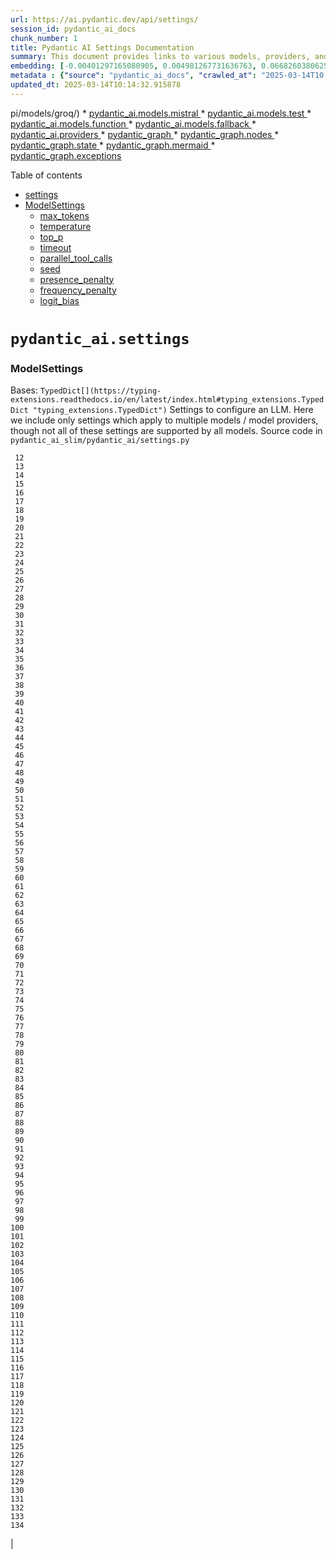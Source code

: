 ```yaml
---
url: https://ai.pydantic.dev/api/settings/
session_id: pydantic_ai_docs
chunk_number: 1
title: Pydantic AI Settings Documentation
summary: This document provides links to various models, providers, and components within the Pydantic AI framework, including ModelSettings and related functionalities.
embedding: [-0.00401297165080905, 0.004981267731636763, 0.06682603806257248, -0.06158905848860741, -0.023907355964183807, 0.013651604764163494, -0.02367551065981388, 0.007105380762368441, 0.0029901242814958096, 0.003469157963991165, -0.012499196454882622, -0.07244487851858139, 0.00711901905015111, -0.015970058739185333, 0.007234941702336073, -0.01558819692581892, 0.0161609910428524, 0.06017071008682251, 0.006120037753134966, 0.07402688264846802, 0.06475307047367096, -0.004323235712945461, 0.011380883865058422, 0.007971392013132572, -0.010521691292524338, 0.011367245577275753, 0.029785320162773132, -0.0074054161086678505, 0.028557904064655304, -0.022693578153848648, 0.018506720662117004, -0.012144609354436398, -0.029621664434671402, -0.03540416434407234, -0.02164345420897007, -0.032976604998111725, 0.014333503320813179, 0.016951993107795715, -0.0023218640126287937, 0.02524387650191784, -0.02778053842484951, -0.06671693176031113, -0.006362111773341894, -0.016815613955259323, -0.05727946385741234, 0.03922279179096222, 0.04770560935139656, 0.044896189123392105, 0.004960810765624046, 0.004780107643455267, -0.048469334840774536, 0.014047105796635151, -0.018820393830537796, 0.0076440805569291115, 0.0371498242020607, -0.012035505846142769, 0.002938981866464019, 0.0006763579440303147, 0.021452521905303, -0.019393188878893852, 0.011592271737754345, -0.02216169610619545, -0.014810832217335701, 0.03616788983345032, 0.0036276993341743946, -0.029867148026823997, -0.043368734419345856, 0.0439688079059124, -0.048169299960136414, 2.8394673790899105e-05, 0.026116706430912018, 0.0149881262332201, -0.03916824236512184, -0.03761351481080055, 0.027057725936174393, -0.027712348848581314, 0.026307638734579086, 0.10457593202590942, 0.010153466835618019, -0.029212525114417076, -0.023048164322972298, 0.022911785170435905, 0.0054620057344436646, 0.01031712256371975, -0.023048164322972298, -0.019543206319212914, -0.07069922238588333, -0.009007877670228481, -0.02385280467569828, 0.007255398668348789, 0.0019979621283710003, -0.07086287438869476, -0.050542306154966354, 0.014142571948468685, 0.08521001785993576, -0.029867148026823997, 0.03916824236512184, -0.03594968095421791, 0.0044221109710633755, 0.003658384783193469, 0.019870517775416374, -0.023825528100132942, -0.041350316256284714, 0.06906266510486603, 0.010637613944709301, -0.0037333935033529997, 0.022611750289797783, -0.02471199631690979, -0.0025127953849732876, 0.01756570115685463, -0.10517600178718567, 0.005294940900057554, -0.014101658016443253, 0.02558482624590397, -0.08079131692647934, -0.021738920360803604, -0.04999678581953049, 0.046450916677713394, 0.010753537528216839, -0.020170552656054497, -0.029730768874287605, -0.022693578153848648, 0.07446330040693283, 0.013958459720015526, 0.01807030662894249, 0.004370968323200941, -0.020334208384156227, -0.053924523293972015, -0.08062766492366791, -0.020497864112257957, -0.020866090431809425, 0.006863306742161512, 0.041486695408821106, -0.04085934907197952, -0.00554383359849453, -0.018302151933312416, -0.0446779802441597, 0.022052593529224396, -0.004374377895146608, 0.0033736920449882746, 0.030712701380252838, 0.01338566467165947, 0.003992514684796333, 0.04222314804792404, -0.004984676837921143, 0.01176274660974741, -0.03191284462809563, 0.00719402777031064, -0.021561626344919205, 0.06306196004152298, 0.009069248102605343, 0.016270095482468605, -0.00928063690662384, 0.014169847592711449, -0.02607579343020916, -0.0014515911461785436, 0.02229807712137699, 0.03834996372461319, 0.029239801689982414, -0.0371498242020607, -0.01652921549975872, 0.040804795920848846, -0.017456598579883575, -0.034667711704969406, 0.005629071034491062, 0.003220265032723546, -0.05640663206577301, -0.02060696855187416, -0.06486216932535172, -0.04876936972141266, 0.011387703008949757, 0.0069451346062123775, -0.031612806022167206, 0.004994905553758144, 0.0059052398428320885, -0.012956068851053715, -0.013058353215456009, -0.025339342653751373, -0.05624297633767128, -0.03442222997546196, -0.028694283217191696, 0.005322216544300318, -0.09748418629169464, -0.012867421843111515, -0.020347846671938896, -0.01584731787443161, -0.03965920954942703, 0.004998315125703812, 0.010296665132045746, -0.0023610731586813927, 0.03215832635760307, -0.014565348625183105, 0.030249010771512985, 0.01542454119771719, 0.0255711879581213, -0.013153819367289543, 0.027521418407559395, -0.02284359559416771, -0.005066504701972008, 0.010964925400912762, 0.0019587529823184013, 0.01667923294007778, 0.017961202189326286, -0.02098883129656315, 0.01667923294007778, -0.055124662816524506, -0.02502566948533058, 0.014701728709042072, -0.011230865493416786, -0.017252027988433838, -0.016242818906903267, -0.04211404174566269, 0.013869812712073326, 0.00315548456273973, 0.002277540508657694, 0.05370631441473961, -0.04876936972141266, -0.015438178554177284, 0.003869773121550679, 0.05108782649040222, 0.00029811743297614157, 0.024111926555633545, 0.039604656398296356, -0.006645099725574255, 0.011476349085569382, 0.022257162258028984, -0.015397264622151852, -0.02300725132226944, 0.01650194078683853, 0.017265666276216507, -0.006372340023517609, 0.005414273124188185, -0.027739625424146652, -0.00851691048592329, 0.019897794350981712, -0.04465070366859436, -0.023920994251966476, -0.005908649414777756, 0.04585084691643715, -0.028857938945293427, 0.036386094987392426, -0.01703382097184658, -0.02964894101023674, 0.056188423186540604, 0.036222439259290695, 0.011571815237402916, 0.0008020829409360886, -0.028912490233778954, -0.01958412118256092, 0.013719795271754265, 0.030985461547970772, 0.01978868991136551, 0.010351217351853848, -0.03240381181240082, -0.002032057149335742, 0.01940682716667652, -0.025843948125839233, 9.567886445438489e-05, -0.04017744958400726, 0.004892620723694563, -0.03049449436366558, 0.02472563460469246, -0.009751146659255028, -0.010160285979509354, -0.0011259847087785602, -0.031640082597732544, -0.024807462468743324, 0.0066723753698170185, -0.018506720662117004, -0.05722491070628166, 0.04481435939669609, 0.022939059883356094, 0.02677132934331894, -0.013208371587097645, -0.015615472570061684, 0.0030293334275484085, 0.00024676197790540755, 0.00494376290589571, -0.024248305708169937, 0.02029329538345337, 0.009062428958714008, -0.008660108782351017, 0.045414429157972336, 0.006679194513708353, 0.0018172591226175427, 0.03254019096493721, 0.021943489089608192, 0.03188556805253029, -0.002441196236759424, -0.008755574934184551, 0.0202796570956707, 0.021902576088905334, 0.03761351481080055, -0.023402752354741096, 0.027685074135661125, -0.00566316582262516, 0.011858212761580944, 0.028530627489089966, 0.012928793206810951, -0.012035505846142769, 0.055970218032598495, 0.049860406666994095, -0.02643037959933281, -0.04410518705844879, -0.008455540053546429, 0.01526088546961546, 0.036222439259290695, -0.014742642641067505, 0.025121135637164116, -0.009819336235523224, -0.004892620723694563, 0.003170827403664589, -0.01449715904891491, -0.02658039890229702, -0.06393478810787201, -0.009226084686815739, 0.024793824180960655, 0.03199467062950134, 0.04426884278655052, -0.0008736822637729347, -0.0416230745613575, -0.033467572182416916, -0.0077872793190181255, 0.01752478815615177, -0.011169495061039925, 0.013917545787990093, -0.02678496763110161, -0.011612729169428349, -0.01194004062563181, -0.04691460728645325, 0.028039660304784775, -0.02641674317419529, -0.054797351360321045, 0.07353591918945312, 0.02538025751709938, -0.043886978179216385, -0.006675784941762686, 0.0402047261595726, -0.031449154019355774, 0.047323744744062424, -0.03548599034547806, -0.02622581087052822, -0.05335172638297081, -0.03562236949801445, -0.027357762679457664, 0.03717709705233574, -0.005782498046755791, 0.038240861147642136, 0.03903186321258545, 0.030439943075180054, -0.012246894650161266, -0.004664184991270304, -0.011626367457211018, 0.010153466835618019, -0.050214994698762894, -0.018506720662117004, 0.0057790884748101234, -0.01151044387370348, -0.028094211593270302, 0.040504761040210724, -0.05929788202047348, 0.03327663987874985, 0.014278952032327652, -0.03747713193297386, -0.011667280457913876, -0.02352549321949482, -0.011258142068982124, -0.020879726856946945, -0.0046948702074587345, 0.00026125230942852795, 0.024398323148489, -0.013958459720015526, 0.012969707138836384, 0.00285374466329813, -0.009260179474949837, -0.0348040908575058, -0.02281631901860237, 0.0242210291326046, 0.007289493456482887, -0.014101658016443253, 0.030903633683919907, -0.0057790884748101234, 0.022543558850884438, 0.0024667673278599977, 0.031285498291254044, -0.0012725928099825978, 0.0020729710813611746, 0.009185170754790306, -0.03308570757508278, 0.0047289649955928326, 0.0005868587759323418, 0.013822079636156559, 0.010712623596191406, -0.012656033970415592, 0.003204922191798687, 0.022570835426449776, -0.012465101666748524, 0.025816671550273895, 0.0527789331972599, 0.0012231551809236407, 0.00022246934531722218, -0.031121840700507164, -0.009901164099574089, 0.016924716532230377, -0.027125917375087738, -0.015642749145627022, 0.009914802387356758, 0.01302425842732191, 0.012628757394850254, -0.006300740875303745, 0.03065815009176731, -0.010671709664165974, 0.02146616019308567, -0.004538033623248339, -0.00870102271437645, -0.053924523293972015, 0.017592977732419968, 0.031258221715688705, 0.016488302499055862, 0.008748755790293217, 0.00047732883831486106, -0.06191636994481087, -0.017633890733122826, -0.03101273812353611, -0.019543206319212914, 0.042004939168691635, 0.026525845751166344, -0.0558338388800621, -0.025434808805584908, -0.04118666052818298, 0.013678881339728832, 0.009935258887708187, 0.04770560935139656, -0.03376760706305504, 0.013119724579155445, -0.037586238235235214, -0.04418701305985451, 0.018615825101733208, 0.01107402890920639, -0.032294705510139465, 0.023416388779878616, -0.009096523746848106, -0.010003448463976383, 0.023907355964183807, -0.013106086291372776, -0.018111219629645348, -0.009996630251407623, -0.015710938721895218, -0.005990477278828621, -0.06835348904132843, 0.0021189991384744644, 0.002393463160842657, -0.003230493515729904, 0.015342713333666325, -0.001670651021413505, -0.028748834505677223, 0.06988094002008438, 0.0015717757632955909, 0.04874209314584732, -0.03815903142094612, 0.020334208384156227, -0.0016749128699302673, -0.024780185893177986, -0.01770208217203617, 0.001487390836700797, 0.005560880992561579, -0.01706109754741192, 0.014251675456762314, -0.01707473397254944, 0.0018121448811143637, 0.004251636099070311, -0.00711901905015111, 0.01707473397254944, -0.009369282983243465, 0.023211820051074028, -0.025625741109251976, 0.028585178777575493, -0.00041382707422599196, 0.023934632539749146, -0.0072008464485406876, 0.023075440898537636, -0.0149881262332201, -0.019147705286741257, 0.037722617387771606, -0.0004080735379830003, 0.08002758771181107, 0.02863973192870617, -0.008489634841680527, -0.028885213658213615, 0.013208371587097645, -0.03624971583485603, -0.006931496784090996, 0.04448704794049263, -0.016065524891018867, 0.03584057837724686, -0.0022621979005634785, -0.0037504408974200487, 0.005179018247872591, -0.018656739965081215, -0.013794803991913795, 0.020334208384156227, -0.022257162258028984, -0.019515931606292725, 0.0253938939422369, 0.021684367209672928, 0.0160518866032362, -0.0030907043255865574, -0.0057927267625927925, -0.029758043587207794, 0.03938644751906395, -0.06933542340993881, 0.02353913150727749, -0.0022281028795987368, -0.010521691292524338, 0.010658071376383305, 0.020866090431809425, 0.017811184749007225, 0.006934906356036663, -0.012649214826524258, -0.00724176038056612, 0.019543206319212914, -0.019502293318510056, -0.014551711268723011, 0.015356350690126419, 0.010092095471918583, -0.014565348625183105, 0.001732874196022749, -0.043368734419345856, -0.024752911180257797, -0.02352549321949482, 0.026321277022361755, -0.026703139767050743, -0.01685652695596218, -0.022448094561696053, -0.03131277114152908, 0.03166735917329788, 0.025012031197547913, 0.009089705534279346, -0.024575617164373398, -0.0077531845308840275, -0.006696241907775402, 0.02403009869158268, -0.022202610969543457, 0.011285417713224888, -0.0006844555027782917, 0.006085942965000868, 0.031803738325834274, 0.022884508594870567, -0.008203237317502499, -0.008755574934184551, 0.05013316869735718, 0.014074382372200489, 0.022734491154551506, -0.051360584795475006, 0.011449073441326618, -0.021247953176498413, -0.017688443884253502, -0.0021462750155478716, 0.02179347164928913, 0.013917545787990093, 0.008380530402064323, -0.01194004062563181, 0.02795783244073391, 0.04825112596154213, -0.05125148221850395, 0.04533260315656662, 0.02437104657292366, 0.006345064379274845, -0.02659403532743454, -0.02554391324520111, -0.026989536359906197, -0.0057961358688771725, -0.025162048637866974, -0.009369282983243465, 0.00515174213796854, -0.03101273812353611, -0.012581024318933487, -0.020306933671236038, -0.001726907561533153, 0.02285723388195038, -0.021520711481571198, -0.00981251709163189, -0.0021565034985542297, 0.011769565753638744, -0.0651349276304245, 0.005472234450280666, -0.022761767730116844, 0.030603598803281784, -0.02094791829586029, 0.0072008464485406876, 0.04402335733175278, -0.004626680165529251, -0.01013982854783535, -0.008830583654344082, -0.0057177175767719746, -0.0007053386070765555, 0.020702434703707695, -0.002903182292357087, -0.05212431028485298, 0.015929145738482475, -0.013167457655072212, -0.03611333668231964, -0.01822032406926155, 0.04868754372000694, -0.01993870735168457, 0.002098542172461748, -0.010705804452300072, 0.020716072991490364, -0.024643806740641594, 0.000571942247916013, -0.016229180619120598, -0.007596347481012344, 0.017770271748304367, -0.025680292397737503, -0.008332798257470131, -0.01449715904891491, -0.030030803754925728, -0.014033468440175056, 0.06742610782384872, -0.06878990679979324, -0.008462358266115189, 0.04385970160365105, 0.025762120261788368, 0.011967316269874573, -0.010637613944709301, -0.012628757394850254, -0.013440216891467571, -0.02542117051780224, -0.013692518696188927, 0.015615472570061684, -0.021520711481571198, 0.017852099612355232, 0.04244135320186615, 0.025653015822172165, -0.02251628413796425, 0.01977505162358284, 0.0059393346309661865, -0.0204569511115551, 0.004872163757681847, -0.023825528100132942, 0.019120430573821068, 0.03379488363862038, 0.0014584100572392344, -0.0419776625931263, 0.0063825687393546104, -0.018179411068558693, -0.023580044507980347, -0.000594103941693902, 0.015601834282279015, -0.013460673391819, 0.009096523746848106, -0.02042967453598976, -0.022584473714232445, 0.02405737340450287, 0.004442567937076092, -0.017115648835897446, -0.005860916338860989, -0.026962261646986008, 0.00904197245836258, 0.03777717053890228, -0.06366202980279922, 0.021070659160614014, 0.005093780811876059, -0.03526778146624565, 0.016624681651592255, 0.03524050861597061, 0.01857491210103035, -0.01380162313580513, 0.016611043363809586, -0.0016953698359429836, -0.003448700997978449, 0.0642075464129448, 0.015492730773985386, 0.0473782978951931, -0.000419367483118549, -0.0012086648494005203, 0.021875299513339996, -0.026798605918884277, -0.017770271748304367, 0.03033083863556385, -0.019297722727060318, 0.010160285979509354, -0.0797002837061882, 0.0072758556343615055, 0.05130603164434433, -0.0310400128364563, 0.030767254531383514, 0.02758960798382759, 0.008196418173611164, 0.015451816841959953, 0.026975899934768677, -0.03600423410534859, 0.007016734220087528, -0.014292589388787746, 0.010610338300466537, 0.019515931606292725, -0.0357314758002758, 0.018997687846422195, 0.011053572408854961, -0.04923306033015251, -0.027071364223957062, 0.00315378000959754, -0.0061950464732944965, 0.011401340365409851, -0.050515029579401016, 0.019720500335097313, 0.028503350913524628, 0.009253360331058502, 0.03224015608429909, -0.0204569511115551, -0.02760324627161026, 0.0067678410559892654, -0.044923461973667145, 0.00643030134961009, -0.015288161113858223, 0.0022229887545108795, 0.010105733759701252, 0.03884093090891838, -0.01650194078683853, -0.009832974523305893, -0.04137759283185005, 0.01524724718183279, -0.002105361083522439, 0.0382135845720768, 0.0032168554607778788, 0.012158247642219067, 0.014115296304225922, 0.04789654165506363, -0.014879021793603897, -0.015983697026968002, -0.009001058526337147, 0.015165419317781925, -0.017442960292100906, 0.003354939864948392, -0.023798253387212753, -0.015779128298163414, -0.03431312367320061, 0.03761351481080055, -0.03215832635760307, 0.0025860995519906282, 0.008175961673259735, 0.006089352536946535, -0.031803738325834274, 0.00015193548460956663, 0.01338566467165947, 0.004613042343407869, -0.006658737547695637, 0.03660430386662483, -0.013522044755518436, -0.033331193029880524, 0.007139476016163826, 0.011640004813671112, 0.0037947644013911486, 0.011735470965504646, 0.01838397979736328, -0.0025843947660177946, -0.028148764744400978, -0.007384959142655134, -0.05403362587094307, 0.029212525114417076, -0.0011353607987985015, -0.0015513187972828746, -0.012192342430353165, 0.024425599724054337, -0.007480424828827381, -0.020143277943134308, -0.00902833417057991, -0.006617823615670204, -0.001704745925962925, -0.008660108782351017, -0.04279594123363495, -0.026975899934768677, 0.00046795274829491973, 0.03633154556155205, 0.032458361238241196, -0.033494848757982254, 0.010698985308408737, -0.015874594449996948, 0.0031793511006981134, 0.004875573329627514, 0.009246542118489742, -0.0022144648246467113, 0.019693223759531975, -0.003542461898177862, 0.025352980941534042, -0.023907355964183807, -0.01508359145373106, -0.040995728224515915, -0.024684719741344452, 0.0030736569315195084, -0.04298687353730202, -0.01449715904891491, 0.0003187874681316316, -0.001138770254328847, -0.002476995810866356, -0.013317475095391273, 0.03529505804181099, -0.09208355098962784, 0.0026576989330351353, 0.013071991503238678, -0.006583728827536106, 0.03720437362790108, -0.012567386962473392, -0.016965631395578384, 0.016979269683361053, 0.005100599490106106, -0.02164345420897007, 0.009730689227581024, 0.034858644008636475, -0.011101305484771729, -0.0022400361485779285, 0.031612806022167206, -0.040150176733732224, -0.016447387635707855, -0.008298703469336033, 0.04385970160365105, 0.004572128411382437, -0.028203316032886505, 0.01774299517273903, -0.0007931330474093556, 0.03543143719434738, -0.035540543496608734, -0.022243523970246315, 0.007125837728381157, 0.00733040738850832, 0.02487565204501152, 0.02146616019308567, -0.012055963277816772, -0.0337403304874897, -0.023102715611457825, 0.027575969696044922, -0.02456197887659073, 0.06388023495674133, 0.02435741014778614, 0.012471920810639858, -0.008400987833738327, -0.015806403011083603, 0.009171532467007637, 0.0007407121011056006, 0.027125917375087738, 0.030412666499614716, 0.017511149868369102, -0.01617462933063507, -0.02147979848086834, -0.015942784026265144, -0.047651056200265884, -0.014033468440175056, -0.002115589566528797, 0.05880691483616829, 0.022120783105492592, 0.006000705529004335, 0.021738920360803604, 0.040477488189935684, -0.03594968095421791, -0.005182427354156971, -0.0030889995396137238, 0.020361484959721565, 0.01703382097184658, 0.0011634890688583255, -0.008469177410006523, -0.003242426784709096, -0.04874209314584732, 0.0026014421600848436, -0.010119372047483921, -0.015138143673539162, -0.02435741014778614, -0.014074382372200489, -0.015738213434815407, -3.1058338208822533e-05, -0.013119724579155445, 0.00021596999431494623, -0.01858854852616787, -0.006733746267855167, 0.003020809730514884, 0.016065524891018867, -0.016242818906903267, -0.02572120539844036, 0.019679587334394455, 0.0010023906361311674, -0.020866090431809425, 0.004913077689707279, 0.003370282705873251, -0.0035526903811842203, 0.0299762524664402, -0.03829541057348251, 0.002555414102971554, 0.0015240428037941456, 0.015097229741513729, 0.018629463389515877, -0.014347141608595848, -0.017633890733122826, -0.043396010994911194, -0.0007824783679097891, 0.011551357805728912, 0.01176274660974741, -0.007078105118125677, -0.004370968323200941, 0.009601129218935966, 0.02232535183429718, -0.0011865030974149704, 0.02435741014778614, 0.0163382850587368, 0.020184190943837166, 0.032131049782037735, -0.02779417671263218, 0.0022366265766322613, 0.04113210737705231, 0.017592977732419968, 0.027548693120479584, 0.014088019728660583, 0.025298429653048515, -0.022734491154551506, -0.025530274957418442, 0.05918877571821213, 0.035867854952812195, -0.00853736698627472, 0.014115296304225922, 0.007855469360947609, 0.017988478764891624, 0.000744121556635946, 0.060934435576200485, -0.0009444292518310249, -0.019011326134204865, 0.007214484736323357, 0.03084908239543438, -0.026471294462680817, 0.010283026844263077, 0.026280362159013748, 0.011619548313319683, -0.032294705510139465, 0.018261238932609558, -0.029512561857700348, -0.016229180619120598, 0.047623779624700546, -0.03704071789979935, 0.024984756484627724, 0.0038288591895252466, -0.0216298159211874, 0.005577928386628628, 0.043041422963142395, -0.0070235528983175755, -0.028885213658213615, 0.03423129767179489, 0.0122537137940526, -0.062461890280246735, 0.03529505804181099, -0.016461025923490524, 0.010412587784230709, -0.0004577242652885616, -0.007869106717407703, 0.052206140011548996, -0.003375396830961108, 0.019134066998958588, -0.007228122558444738, -0.03810448199510574, -0.006975820288062096, -0.02760324627161026, -0.018138496205210686, 0.0020576282404363155, -0.012403731234371662, 0.0016902555944398046, 0.020225105807185173, -0.010773994028568268, -0.019338637590408325, -0.021752556785941124, 0.015888230875134468, -0.002993533853441477, -0.004971039015799761, -0.015465455129742622, 0.030194459483027458, 0.03455860912799835, 0.0026304228231310844, 0.0902833417057991, -0.011994591914117336, -0.0021479798015207052, -0.0419776625931263, 0.026675863191485405, 0.006184818223118782, -0.0014064153656363487, 0.0023014070466160774, 0.03324936330318451, 0.07402688264846802, -0.0011839460348710418, -0.006979229860007763, 0.025352980941534042, -0.00791683979332447, 0.06158905848860741, 0.06224368140101433, 0.04156852513551712, 0.011278598569333553, 0.03624971583485603, 0.0015743328258395195, -0.02847607620060444, 0.05962519347667694, 0.016106439754366875, 0.0001226351596415043, 0.02831242047250271, 0.030276287347078323, 0.00844190176576376, -0.02386644296348095, 0.0043300543911755085, -0.027644159272313118, 0.019529569894075394, -0.010283026844263077, -0.035895127803087234, 0.015915507450699806, 0.048823922872543335, -0.0310400128364563, -0.014865384437143803, 0.005567700136452913, -0.010896735824644566, -0.025653015822172165, 0.010569424368441105, -0.022611750289797783, -0.023798253387212753, -0.035185955464839935, 0.004544852767139673, -0.017320217564702034, -0.0216298159211874, 0.00570748932659626, 0.01303789671510458, 0.0034009681548923254, 0.004507347941398621, -0.010930830612778664, 0.0313946008682251, 0.025871222838759422, 0.0032731122337281704, -0.0021616178564727306, 0.011469529941678047, -0.0027668026741594076, 0.021275227889418602, 0.025516636669635773, -0.011483168229460716, 0.036740683019161224, -0.009573852643370628, -0.013337931595742702, -0.01790665090084076, 0.008046400733292103, 0.023075440898537636, -0.014401692897081375, -0.03000352717936039, 0.008557824417948723, 0.013631148263812065, 0.009621585719287395, 0.052069757133722305, 0.007807736285030842, -0.024139201268553734, 0.014074382372200489, -0.0011651938548311591, -0.01839761808514595, -0.02523024007678032, 0.004653956275433302, -0.009471568278968334, -0.0016229180619120598, -7.468918192898855e-05, -0.0050596860237419605, -0.0047119176015257835, -0.018970413133502007, 0.047323744744062424, 0.0072758556343615055, 0.010385312139987946, 0.012840146198868752, -0.015929145738482475, 0.008141865953803062, 0.01703382097184658, 0.03952283039689064, 0.02232535183429718, -0.04072296991944313, 0.01907951571047306, -0.010358036495745182, -0.007835011929273605, -0.03117639385163784, -0.022052593529224396, -0.012915154919028282, -0.021343419328331947, -0.019338637590408325, -0.019543206319212914, -0.03524050861597061, -0.007412235252559185, 0.009798879735171795, -0.021329781040549278, 0.042686838656663895, -0.017170200124382973, -0.005901830270886421, -0.04383242502808571, 0.0053188069723546505, 0.03464043512940407, 0.024084649980068207, 0.0642075464129448, 0.01620190590620041, -0.011892307549715042, -0.005277893505990505, 0.008100952953100204, 0.007064466830343008, 0.001565809128805995, -0.005175608675926924, -0.047487400472164154, 0.020156916230916977, -0.00928063690662384, -0.01448352076113224, 0.0299762524664402, -0.0009930144296959043, -0.012812870554625988, 0.006041619461029768, -0.05046048015356064, -0.009655680507421494, 0.027862366288900375, -0.02572120539844036, -0.022052593529224396, 0.004872163757681847, 0.005687032360583544, 0.008087314665317535, 0.004861935507506132, -0.018165772780776024, -0.01117631420493126, -0.022748129442334175, 0.004466434475034475, 0.020525140687823296, 0.0187522042542696, -0.007684994488954544, -0.00970341358333826, 0.022066229954361916, -0.01774299517273903, -0.021725282073020935, -0.010589881800115108, 0.013481130823493004, -0.022570835426449776, -0.010664890520274639, 0.00438801571726799, -0.006331426091492176, 0.009348826482892036, -0.04784198850393295, -0.01108766719698906, -0.07539068162441254, -0.013344750739634037, -0.018343064934015274, -0.04533260315656662, 0.004780107643455267, -0.025843948125839233, -0.009464749135077, 0.007882745005190372, 0.012846965342760086, 0.00719402777031064, -0.02812148816883564, -0.003165713045746088, 0.016433751210570335, -0.015533644706010818, 0.07942751795053482, -0.003121389774605632, -0.02640310488641262, 0.012465101666748524, 0.02368914894759655, 0.012519653886556625, 0.014319865964353085, 0.0013424874050542712, -0.030467217788100243, -0.007719089277088642, -0.030412666499614716, 0.01790665090084076, 0.0004837216401938349, -0.013228828087449074, 0.002519614528864622, -0.009198809042572975, 0.011994591914117336, -0.02434377186000347, 0.025598464533686638, 0.0034111966378986835, 0.018697652965784073, 0.026812244206666946, -0.02367551065981388, -0.055288318544626236, 0.016420112922787666, 0.0008796488982625306, -0.005349492654204369, -0.04650546982884407, 0.02078426256775856, 0.028066936880350113, -0.0015035858377814293, -0.024984756484627724, -0.008803308010101318, 0.0016092801233753562, -0.01703382097184658, 0.019352275878190994, 0.0136379674077034, 0.0014916526852175593, 0.018343064934015274, 0.019147705286741257, 0.038404516875743866, 0.025816671550273895, -0.0038902300875633955, -0.025148412212729454, -0.01978868991136551, 0.0021224087104201317, 0.004251636099070311, 0.0022962926886975765, 0.006743974983692169, 0.025803033262491226, 0.0068189837038517, 0.03117639385163784, -0.010508053936064243, 0.003230493515729904, -0.03592240437865257, -0.028530627489089966, 0.01373343262821436, 0.0313946008682251, 0.009560215286910534, 0.03120366856455803, -0.03256746381521225, 0.028339695185422897, -0.02351185493171215, 0.03494047001004219, -0.015069954097270966, -0.04105028137564659, 0.010958106257021427, -0.002870792057365179, -0.02604851685464382, 0.025489360094070435, -0.011564996093511581, 0.017456598579883575, 0.009471568278968334, 0.015710938721895218, 0.008455540053546429, 0.0021803700365126133, -0.020402397960424423, -0.015056315809488297, 0.023716425523161888, 0.029703492298722267, 0.008305521681904793, -0.004844887647777796, -0.02622581087052822, 0.01302425842732191, -0.04110483452677727, -0.03428585082292557, 0.03491319715976715, -0.014333503320813179, -0.004657365847378969, 0.017347494140267372, 0.029621664434671402, 0.0016629796009510756, -0.03624971583485603, 0.035867854952812195, 0.005622251890599728, 0.010153466835618019, -0.016774699091911316, 0.047269195318222046, 0.010133009403944016, 0.03335846588015556, 0.009682957082986832, 0.004735784139484167, -0.038459066301584244, 0.052424345165491104, -0.0058268215507268906, 0.01737477071583271, -0.006703061051666737, 0.0009111866820603609, -0.010548967868089676, -0.0007581857498735189, 0.029103422537446022, 0.004633499309420586, 0.02761688269674778, -0.03521323204040527, -0.0032969785388559103, -0.005240388680249453, -0.0206342451274395, 0.02352549321949482, -0.01524724718183279, -0.028339695185422897, 0.043886978179216385, -0.022911785170435905, 0.024766547605395317, -0.0357314758002758, -0.007937297224998474, 0.006334835663437843, 0.01466081477701664, -0.02456197887659073, -0.011183133348822594, 0.003586785402148962, -0.02558482624590397, 0.0389227569103241, -0.023129992187023163, -0.022789042443037033, 0.0028077163733541965, -0.0014558529946953058, 0.048632990568876266, -0.0050596860237419605, -0.04500529170036316, 0.016992907971143723, 0.013978916220366955, 0.020716072991490364, -0.0014635242987424135, 0.0028912490233778954, 0.008223693817853928, -0.018520358949899673, 0.009062428958714008, -0.0008502420387230814, -0.021861661225557327, 0.0093761021271348, -0.002865677932277322, -0.023566408082842827, -0.009873888455331326, 0.018533997237682343, 0.014974487945437431, -0.02524387650191784, 0.024630168452858925, -0.022734491154551506, -0.007084923796355724, -0.005090371239930391, -0.011005839332938194, 0.02677132934331894, -0.020143277943134308, -0.018138496205210686, 0.020716072991490364, 0.014469883404672146, 0.014374417252838612, -0.01753842644393444, 0.01617462933063507, 0.011258142068982124, 0.02059333026409149, -0.006962182465940714, -0.004885801579803228, 0.01993870735168457, 0.006904220674186945, -0.010917192324995995, -0.027357762679457664, 0.010460320860147476, 0.0027702120132744312, -0.013501587323844433, -0.01958412118256092, 0.008203237317502499, 0.006587137933820486, -0.02182074822485447, 0.00213434174656868, 0.005533605348318815, -0.006955363322049379, -0.017429322004318237, 0.01073989924043417, -0.016079163178801537, -0.0033634635619819164, -0.012546929530799389, -0.0061950464732944965, -0.016815613955259323, -0.002543480833992362, 0.02265266329050064, 0.004616451915353537, -0.005168789532035589, 0.022748129442334175, -0.02983987145125866, 0.011305875144898891, -0.000259760650806129, 0.0012751498725265265, -0.007057648152112961, -0.012826507911086082, 0.012499196454882622, -0.003736803075298667, 0.009942078031599522, -0.02558482624590397, -0.03084908239543438, -0.005935925059020519, -0.00019487376266624779, -0.008407806977629662, 0.007078105118125677, 0.0245074275881052, 0.010092095471918583, 0.007528157904744148, -0.010678527876734734, -0.0028179448563605547, -0.04683277755975723, -0.01909315399825573, -0.0066723753698170185, 0.023716425523161888, -0.005970020312815905, 0.022188972681760788, -0.022284438833594322, 0.010896735824644566, 0.024125562980771065, 0.013569776900112629, 0.016992907971143723, 0.02523024007678032, -0.046314537525177, -0.03614061325788498, -0.030467217788100243, -0.015206333249807358, -0.043368734419345856, 0.0065257675014436245, 0.03472226485610008, 0.03693161532282829, -0.012021868489682674, -0.020225105807185173, 0.019311361014842987, -0.011564996093511581, 0.008060039021074772, -0.012499196454882622, 0.01772935688495636, -0.003394149011000991, 0.0056665753945708275, -0.023825528100132942, 0.03581330180168152, -0.007064466830343008, 0.015301799401640892, 0.022952698171138763, -0.045741740614175797, 0.02047058939933777, -0.032812949270009995, -0.005434730090200901, 0.017456598579883575, -0.017320217564702034, 0.014865384437143803, -0.030221736058592796, -0.01860218681395054, 0.059897951781749725, 0.005748403258621693, 0.01857491210103035, 0.039441000670194626, -0.02521660178899765, -0.028585178777575493, -0.052424345165491104, 0.005625661462545395, 0.01858854852616787, 0.0018394208746030927, -0.013494768179953098, 0.006839440669864416, 0.0032287887297570705, 0.03199467062950134, 0.029621664434671402, -0.005976838991045952, 0.032622016966342926, -0.024643806740641594, 0.011605910025537014, -0.0030242193024605513, 0.0018973822006955743, -0.005342673510313034, -0.011394521221518517, 0.030385389924049377, -0.0020013717003166676, 0.01872492954134941, 0.01752478815615177, -0.01888858526945114, 0.044896189123392105, 0.0025520045310258865, 0.034367676824331284, -0.014251675456762314, 0.023743700236082077, 0.050214994698762894, -0.001238497905433178, -0.005652937572449446, -0.00818959902971983, 0.03273111954331398, 0.005233570002019405, -0.010248932056128979, 0.026812244206666946, 0.022025316953659058, -0.02235262840986252, 0.028203316032886505, 0.02201167866587639, 0.03562236949801445, -0.03813175484538078, 0.03013990819454193, 0.002742936136201024, 0.02029329538345337, -0.012444645166397095, -0.0035015479661524296, -0.0012819689000025392, 0.01722475327551365, -0.010917192324995995, 0.018165772780776024, -0.017102010548114777, 0.01841125637292862, -0.007487243972718716, -0.02128886617720127, 0.012158247642219067, -0.007234941702336073, 0.01907951571047306, 0.030221736058592796, -0.01689744181931019, 0.0017456597415730357, 0.027153192088007927, 0.0009904573671519756, 0.019652310758829117, 0.005768860224634409, 0.0344495065510273, -0.013794803991913795, -0.01296288799494505, -0.02062060683965683, -0.026103070005774498, 0.024425599724054337, 0.03013990819454193, 0.005124466028064489, -0.039113689213991165, 0.006495081819593906, -0.0121105145663023, -0.017811184749007225, -0.005339263938367367, 0.006010934244841337, 0.010760355740785599, -0.004162989556789398, -0.016733786091208458, 0.007337226532399654, 0.0007739546126686037, 0.0017678214935585856, 0.02812148816883564, -0.004248226992785931, 0.008830583654344082, 0.012969707138836384, -0.023975545540452003, -0.003126503899693489, -0.04072296991944313, -0.0095533961430192, 0.00844190176576376, -0.011012658476829529, 0.020375123247504234, 0.0018394208746030927, -0.007350864354521036, -0.00584386894479394, 0.03813175484538078, -0.03412219509482384, 0.008128228597342968, 0.012390092946588993, 0.012574206106364727, 0.03150370344519615, 0.03597695752978325, 0.0006836031097918749, 0.00438460661098361, 0.012042324990034103, -0.011012658476829529, -0.001377434702590108, 0.0022076459135860205, -0.008707841858267784, 0.02247536927461624, -0.023661872372031212, -0.0012035506078973413, -0.014442606829106808, -0.002059333026409149, -0.022966336458921432, -0.03052177093923092, -0.003003762336447835, -0.01141497865319252]
metadata : {"source": "pydantic_ai_docs", "crawled_at": "2025-03-14T10:14:32.915878", "url_path": "/api/settings/", "chunk_size": 2939}
updated_dt: 2025-03-14T10:14:32.915878
---
```

pi/models/groq/)
    * [ pydantic_ai.models.mistral  ](https://ai.pydantic.dev/api/models/mistral/)
    * [ pydantic_ai.models.test  ](https://ai.pydantic.dev/api/models/test/)
    * [ pydantic_ai.models.function  ](https://ai.pydantic.dev/api/models/function/)
    * [ pydantic_ai.models.fallback  ](https://ai.pydantic.dev/api/models/fallback/)
    * [ pydantic_ai.providers  ](https://ai.pydantic.dev/api/providers/)
    * [ pydantic_graph  ](https://ai.pydantic.dev/api/pydantic_graph/graph/)
    * [ pydantic_graph.nodes  ](https://ai.pydantic.dev/api/pydantic_graph/nodes/)
    * [ pydantic_graph.state  ](https://ai.pydantic.dev/api/pydantic_graph/state/)
    * [ pydantic_graph.mermaid  ](https://ai.pydantic.dev/api/pydantic_graph/mermaid/)
    * [ pydantic_graph.exceptions  ](https://ai.pydantic.dev/api/pydantic_graph/exceptions/)


Table of contents 
  * [ settings  ](https://ai.pydantic.dev/api/settings/#pydantic_ai.settings)
  * [ ModelSettings  ](https://ai.pydantic.dev/api/settings/#pydantic_ai.settings.ModelSettings)
    * [ max_tokens  ](https://ai.pydantic.dev/api/settings/#pydantic_ai.settings.ModelSettings.max_tokens)
    * [ temperature  ](https://ai.pydantic.dev/api/settings/#pydantic_ai.settings.ModelSettings.temperature)
    * [ top_p  ](https://ai.pydantic.dev/api/settings/#pydantic_ai.settings.ModelSettings.top_p)
    * [ timeout  ](https://ai.pydantic.dev/api/settings/#pydantic_ai.settings.ModelSettings.timeout)
    * [ parallel_tool_calls  ](https://ai.pydantic.dev/api/settings/#pydantic_ai.settings.ModelSettings.parallel_tool_calls)
    * [ seed  ](https://ai.pydantic.dev/api/settings/#pydantic_ai.settings.ModelSettings.seed)
    * [ presence_penalty  ](https://ai.pydantic.dev/api/settings/#pydantic_ai.settings.ModelSettings.presence_penalty)
    * [ frequency_penalty  ](https://ai.pydantic.dev/api/settings/#pydantic_ai.settings.ModelSettings.frequency_penalty)
    * [ logit_bias  ](https://ai.pydantic.dev/api/settings/#pydantic_ai.settings.ModelSettings.logit_bias)


# `pydantic_ai.settings`
###  ModelSettings
Bases: `TypedDict[](https://typing-extensions.readthedocs.io/en/latest/index.html#typing_extensions.TypedDict "typing_extensions.TypedDict")`
Settings to configure an LLM.
Here we include only settings which apply to multiple models / model providers, though not all of these settings are supported by all models.
Source code in `pydantic_ai_slim/pydantic_ai/settings.py`
```
 12
 13
 14
 15
 16
 17
 18
 19
 20
 21
 22
 23
 24
 25
 26
 27
 28
 29
 30
 31
 32
 33
 34
 35
 36
 37
 38
 39
 40
 41
 42
 43
 44
 45
 46
 47
 48
 49
 50
 51
 52
 53
 54
 55
 56
 57
 58
 59
 60
 61
 62
 63
 64
 65
 66
 67
 68
 69
 70
 71
 72
 73
 74
 75
 76
 77
 78
 79
 80
 81
 82
 83
 84
 85
 86
 87
 88
 89
 90
 91
 92
 93
 94
 95
 96
 97
 98
 99
100
101
102
103
104
105
106
107
108
109
110
111
112
113
114
115
116
117
118
119
120
121
122
123
124
125
126
127
128
129
130
131
132
133
134
```
|